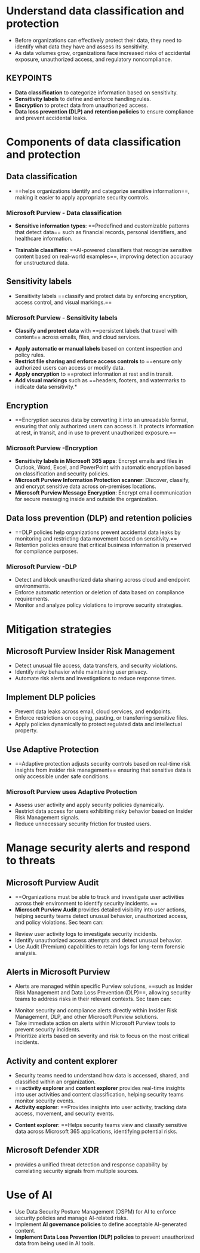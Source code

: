 # Understand data classification and protection
* Before organizations can effectively protect their data, they need to identify what data they have and assess its sensitivity.
* As data volumes grow, organizations face increased risks of accidental exposure, unauthorized access, and regulatory noncompliance.
## KEYPOINTS

- **Data classification** to categorize information based on sensitivity.
- **Sensitivity labels** to define and enforce handling rules.
- **Encryption** to protect data from unauthorized access.
- **Data loss prevention (DLP) and retention policies** to ensure compliance and prevent accidental leaks.
# Components of data classification and protection
## Data classification
* ==helps organizations identify and categorize sensitive information==, making it easier to apply appropriate security controls.

### Microsoft Purview - Data classification
- **Sensitive information types**: ==Predefined and customizable patterns that detect data== such as financial records, personal identifiers, and healthcare information.

- **Trainable classifiers**: ==AI-powered classifiers that recognize sensitive content based on real-world examples==, improving detection accuracy for unstructured data.

## Sensitivity labels
* Sensitivity labels ==classify and protect data by enforcing encryption, access control, and visual markings.==
### Microsoft Purview - Sensitivity labels
* **Classify and protect data** with ==persistent labels that travel with content== across emails, files, and cloud services.
- **Apply automatic or manual labels** based on content inspection and policy rules.
- **Restrict file sharing and enforce access controls** to ==ensure only authorized users can access or modify data.
- **Apply encryption** to ==protect information at rest and in transit.
- **Add visual markings** such as ==headers, footers, and watermarks to indicate data sensitivity.*

## Encryption
* ==Encryption secures data by converting it into an unreadable format, ensuring that only authorized users can access it. It protects information at rest, in transit, and in use to prevent unauthorized exposure.==
### Microsoft Purview -Encryption
- **Sensitivity labels in Microsoft 365 apps**: Encrypt emails and files in Outlook, Word, Excel, and PowerPoint with automatic encryption based on classification and security policies.
- **Microsoft Purview Information Protection scanner**: Discover, classify, and encrypt sensitive data across on-premises locations.
- **Microsoft Purview Message Encryption**: Encrypt email communication for secure messaging inside and outside the organization.

## Data loss prevention (DLP) and retention policies
* ==DLP policies help organizations prevent accidental data leaks by monitoring and restricting data movement based on sensitivity.== 
* Retention policies ensure that critical business information is preserved for compliance purposes.

### Microsoft Purview -DLP

- Detect and block unauthorized data sharing across cloud and endpoint environments.
- Enforce automatic retention or deletion of data based on compliance requirements.
- Monitor and analyze policy violations to improve security strategies.

# Mitigation strategies
## Microsoft Purview Insider Risk Management
- Detect unusual file access, data transfers, and security violations.
- Identify risky behavior while maintaining user privacy.
- Automate risk alerts and investigations to reduce response times.

## Implement DLP policies
- Prevent data leaks across email, cloud services, and endpoints.
- Enforce restrictions on copying, pasting, or transferring sensitive files.
- Apply policies dynamically to protect regulated data and intellectual property.

## Use Adaptive Protection
* ==Adaptive protection adjusts security controls based on real-time risk insights from insider risk management== ensuring that sensitive data is only accessible under safe conditions.
### Microsoft Purview uses Adaptive Protection
- Assess user activity and apply security policies dynamically.
- Restrict data access for users exhibiting risky behavior based on Insider Risk Management signals.
- Reduce unnecessary security friction for trusted users.

# Manage security alerts and respond to threats
## Microsoft Purview Audit
* ==Organizations must be able to track and investigate user activities across their environment to identify security incidents. ==
* **Microsoft Purview Audit** provides detailed visibility into user actions, helping security teams detect unusual behavior, unauthorized access, and policy violations.
Sec team can:
- Review user activity logs to investigate security incidents.
- Identify unauthorized access attempts and detect unusual behavior.
- Use Audit (Premium) capabilities to retain logs for long-term forensic analysis.
## Alerts in Microsoft Purview
* Alerts are managed within specific Purview solutions, ==such as Insider Risk Management and Data Loss Prevention (DLP)==, allowing security teams to address risks in their relevant contexts.
Sec team can:
- Monitor security and compliance alerts directly within Insider Risk Management, DLP, and other Microsoft Purview solutions.
- Take immediate action on alerts within Microsoft Purview tools to prevent security incidents.
- Prioritize alerts based on severity and risk to focus on the most critical incidents.
## Activity and content explorer
* Security teams need to understand how data is accessed, shared, and classified within an organization. 
* ==**activity explorer** and **content explorer** provides real-time insights into user activities and content classification, helping security teams monitor security events.
*  **Activity explorer**: ==Provides insights into user activity, tracking data access, movement, and security events.
- **Content explorer**: ==Helps security teams view and classify sensitive data across Microsoft 365 applications, identifying potential risks.

## Microsoft Defender XDR
* provides a unified threat detection and response capability by correlating security signals from multiple sources.

# Use of AI
* Use Data Security Posture Management (DSPM) for AI to enforce security policies and manage AI-related risks.
* Implement **AI governance policies** to define acceptable AI-generated content.
* **Implement Data Loss Prevention (DLP) policies** to prevent unauthorized data from being used in AI tools.